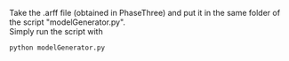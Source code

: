 Take the .arff file (obtained in PhaseThree) and put it in the same folder of the script "modelGenerator.py".
<br/>
Simply run the script with

```
python modelGenerator.py
```

